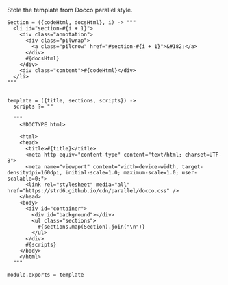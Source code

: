 
Stole the template from Docco parallel style.

    Section = ({codeHtml, docsHtml}, i) -> """
      <li id="section-#{i + 1}">
        <div class="annotation">
          <div class="pilwrap">
            <a class="pilcrow" href="#section-#{i + 1}">&#182;</a>
          </div>
          #{docsHtml}
        </div>
        <div class="content">#{codeHtml}</div>
      </li>
    """


    template = ({title, sections, scripts}) -> 
      scripts ?= ""

      """
        <!DOCTYPE html>
  
        <html>
        <head>
          <title>#{title}</title>
          <meta http-equiv="content-type" content="text/html; charset=UTF-8">
          <meta name="viewport" content="width=device-width, target-densitydpi=160dpi, initial-scale=1.0; maximum-scale=1.0; user-scalable=0;">
          <link rel="stylesheet" media="all" href="https://strd6.github.io/cdn/parallel/docco.css" />
        </head>
        <body>
          <div id="container">
            <div id="background"></div>
            <ul class="sections">
              #{sections.map(Section).join("\n")}
            </ul>
          </div>
          #{scripts}
        </body>
        </html>
      """

    module.exports = template
